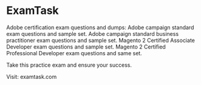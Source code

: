 # ExamTask
Adobe certification exam questions and dumps:
Adobe campaign standard exam questions and sample set. 
Adobe campaign standard business practitioner exam questions and sample set. 
Magento 2 Certified Associate Developer exam questions and sample set.
Magento 2 Certified Professional Developer exam questions and same set.

Take this practice exam and ensure your success.

Visit: examtask.com
